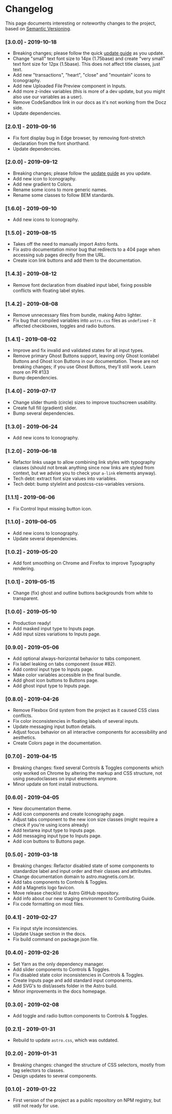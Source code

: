 # Changelog

This page documents interesting or noteworthy changes to the project, based on [Semantic Versioning](http://semver.org/).

### [3.0.0] - 2019-10-18
- Breaking changes; please follow the quick [update guide](https://github.com/magnetis/astro/blob/master/UPDATE_GUIDE_3_0_0.MD) as you update.
- Change "small" text font size to 14px (1.75base) and create "very small" text font size for 12px (1.5base). This does not affect title classes, just text.
- Add new "transactions", "heart", "close" and "mountain" icons to Iconography.
- Add new Uploaded File Preview component in Inputs.
- Add more z-index variables (this is more of a dev update, but you might also use our variables as a user).
- Remove CodeSandbox link in our docs as it's not working from the Docz side.
- Update dependencies.

### [2.0.1] - 2019-09-16
- Fix font display bug in Edge browser, by removing font-stretch declaration from the font shorthand.
- Update dependencies.

### [2.0.0] - 2019-09-12
- Breaking changes; please follow the [update guide](https://github.com/magnetis/astro/blob/master/UPDATE_GUIDE_2_0_0.MD) as you update.
- Add new icon to Iconography.
- Add new gradient to Colors.
- Rename some icons to more generic names.
- Rename some classes to follow BEM standards.

### [1.6.0] - 2019-09-10
- Add new icons to Iconography.

### [1.5.0] - 2019-08-15
- Takes off the need to manually import Astro fonts.
- Fix astro documentation minor bug that redirects to a 404 page when accessing sub pages directly from the URL.
- Create icon link buttons and add them to the documentation.

### [1.4.3] - 2019-08-12
- Remove font declaration from disabled input label, fixing possible conflicts with floating label styles.

### [1.4.2] - 2019-08-08
- Remove unnecessary files from bundle, making Astro lighter.
- Fix bug that compiled variables into `astro.css` files as `undefined` - it affected checkboxes, toggles and radio buttons.

### [1.4.1] - 2019-08-02
- Improve and fix invalid and validated states for all input types.
- Remove primary Ghost Buttons support, leaving only Ghost Iconlabel Buttons and Ghost Icon Buttons in our documentation. These are not breaking changes; if you use Ghost Buttons, they'll still work. Learn more on PR #133
- Bump dependencies.

### [1.4.0] - 2019-07-17
- Change slider thumb (circle) sizes to improve touchscreen usability.
- Create full fill (gradient) slider.
- Bump several dependencies.

### [1.3.0] - 2019-06-24
- Add new icons to Iconography.

### [1.2.0] - 2019-06-18
- Refactor links usage to allow combining link styles with typography classes (should not break anything since now links are styled from context, but we advise you to check your `a-link` elements anyway).
- Tech debt: extract font size values into variables.
- Tech debt: bump stylelint and postcss-css-variables versions.

### [1.1.1] - 2019-06-06
- Fix Control Input missing button icon.

### [1.1.0] - 2019-06-05
- Add new icons to Iconography.
- Update several dependencies.

### [1.0.2] - 2019-05-20
- Add font smoothing on Chrome and Firefox to improve Typography rendering.

### [1.0.1] - 2019-05-15
- Change (fix) ghost and outline buttons backgrounds from white to transparent.

### [1.0.0] - 2019-05-10
- Production ready!
- Add masked input type to Inputs page.
- Add input sizes variations to Inputs page.

### [0.9.0] - 2019-05-06
- Add optional always-horizontal behavior to tabs component.
- Fix label leaking on tabs component (issue #82).
- Add control input type to Inputs page.
- Make color variables accessible in the final bundle.
- Add ghost icon buttons to Buttons page.
- Add ghost input type to Inputs page.

### [0.8.0] - 2019-04-26
- Remove Flexbox Grid system from the project as it caused CSS class conflicts.
- Fix color inconsistencies in floating labels of several inputs.
- Update messaging input button details.
- Adjust focus behavior on all interactive components for accessibility and aesthetics.
- Create Colors page in the documentation.

### [0.7.0] - 2019-04-15
- Breaking changes: fixed several Controls & Toggles components which only worked on Chrome by altering the markup and CSS structure, not using pseudoclasses on input elements anymore.
- Minor update on font install instructions.

### [0.6.0] - 2019-04-05
- New documentation theme.
- Add icon components and create Iconography page.
- Adjust tabs component to the new icon size classes (might require a check if you're using icons already)
- Add textarea input type to Inputs page.
- Add messaging input type to Inputs page.
- Add icon buttons to Buttons page.

### [0.5.0] - 2019-03-18
- Breaking changes: Refactor disabled state of some components to standardize label and input order and their classes and attributes.
- Change documentation domain to astro.magnetis.com.br.
- Add tabs components to Controls & Toggles.
- Add a Magnetis logo favicon.
- Move release checklist to Astro GitHub repository.
- Add info about our new staging environment to Contributing Guide.
- Fix code formatting on most files.

### [0.4.1] - 2019-02-27
- Fix input style inconsistencies.
- Update Usage section in the docs.
- Fix build command on package.json file.

### [0.4.0] - 2019-02-26
- Set Yarn as the only dependency manager.
- Add slider components to Controls & Toggles.
- Fix disabled state color inconsistencies in Controls & Toggles.
- Create Inputs page and add standard input components.
- Add SVG's to dist/assets folder in the Astro build.
- Minor improvements in the docs homepage.

### [0.3.0] - 2019-02-08
- Add toggle and radio button components to Controls & Toggles.

### [0.2.1] - 2019-01-31
- Rebuild to update `astro.css`, which was outdated.

### [0.2.0] - 2019-01-31
- Breaking changes: changed the structure of CSS selectors, mostly from tag selectors to classes.
- Design updates to several components.

### [0.1.0] - 2019-01-22
- First version of the project as a public repository on NPM registry, but still not ready for use.
